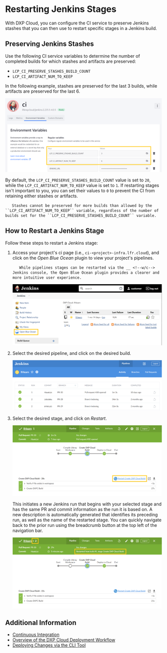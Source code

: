# Restarting Jenkins Stages

With DXP Cloud, you can configure the CI service to preserve Jenkins stashes that you can then use to restart specific stages in a Jenkins build.

## Preserving Jenkins Stashes

Use the following CI service variables to determine the number of completed builds for which stashes and artifacts are preserved:

* `LCP_CI_PRESERVE_STASHES_BUILD_COUNT`
* `LCP_CI_ARTIFACT_NUM_TO_KEEP`

In the following example, stashes are preserved for the last 3 builds, while artifacts are preserved for the last 6.

![Use these variables to determine which artifacts are preserved.](./restarting-jenkins-stages/images/01.png)

By default, the `LCP_CI_PRESERVE_STASHES_BUILD_COUNT` value is set to `20`, while the `LCP_CI_ARTIFACT_NUM_TO_KEEP` value is set to `1`. If restarting stages isn't important to you, you can set their values to `0` to prevent the CI from retaining either stashes or artifacts.

```important::
   Stashes cannot be preserved for more builds than allowed by the ``LCP_CI_ARTIFACT_NUM_TO_KEEP`` variable, regardless of the number of builds set for the ``LCP_CI_PRESERVE_STASHES_BUILD_COUNT`` variable.
```

## How to Restart a Jenkins Stage

Follow these steps to restart a Jenkins stage:

1. Access your project's ci page (i.e., `ci-<project>-infra.lfr.cloud`), and click on the *Open Blue Ocean* plugin to view your project's pipelines.

   ```note::
      While pipelines stages can be restarted via the __ <!--w/c--> Jenkins console, the Open Blue Ocean plugin provides a clearer and more intuitive user experience.
   ```

   ![Click on the Open Blue Ocean plugin to view your project's pipelines.](./restarting-jenkins-stages/images/02.png)

1. Select the desired pipeline, and click on the desired build.

   ![Click on the build with the stage you want to restart.](./restarting-jenkins-stages/images/03.png)

1. Select the desired stage, and click on *Restart*.

   ![Select the desired stage, and click on Restart.](./restarting-jenkins-stages/images/04.png)

   This initiates a new Jenkins run that begins with your selected stage and has the same PR and commit information as the run it is based on. A new description is automatically generated that identifies its preceding run, as well as the name of the restarted stage. You can quickly navigate back to the prior run using the breadcrumb button at the top left of the navigation bar.

   ![This runs a new build based on the build you selected.](./restarting-jenkins-stages/images/05.png)

## Additional Information

* [Continuous Integration](../platform-services/continuous-integration.md)
* [Overview of the DXP Cloud Deployment Workflow](./overview-of-the-dxp-cloud-deployment-workflow.md)
* [Deploying Changes via the CLI Tool](./deploying-changes-via-the-cli-tool.md)
